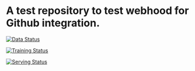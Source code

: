 # A test repository to test webhood for Github integration. 

[![Data Status](https://demo.platform.boltzbit.com/github-service/api/v1/projects/status/train?repositoryName=HanchenXiong/IntegrationTest&amp;token=eyJraWQiOiIxYzM3YjNkOS1iYzhjLTQ5YjAtOTQxMS02N2E0YWU5ZjViNzIiLCJ0eXAiOiJKV1QiLCJhbGciOiJSUzI1NiJ9.eyJzdWIiOiI2MTk3OTcwZDgyNmNlNDFmYmNiMDUwMDYiLCJpc3MiOiJCb2x0emJpdCBMdGQiLCJleHAiOjE2NDA2MzMyMTgsImlhdCI6MTY0MDAyODQxOCwiYXV0aG9yaXRpZXMiOlsiUk9MRV9BRE1JTiJdfQ.b_e_3vcA5uZ3cl3ik8H5yQlCzbNG2dOjqQukfOGNbSrRFDF6dAmk4yhEUhup901iuXRzLQVtG1qE7QKeUxU0Z07NqQNqczyRFuIQBwnNf-vgk5tiIIqtSf11musQETl4qr0h9V3aGIws2eLDtej0Zun6WZhuoygjPBSqeRQLNJ1j67dg6rRfiklG_n4QOkxaMwu_qqoTYvGFRLYSsP16CXAY1Y1QIbSg_Z7yKPP5DBUULyloOfMkHYVPv4ZqWPZmY3G3AkypOqtkIzlsEi3_CHQBcf1pSFfi0LQIexOQJLbcXWZtTMIK4DYd6L0nfa4oJfg8gPf3YAMAHew3j2YuWRzks-FduL_Z95nLAbjX2pPB58BQD5vXr_mJ1hN8EtDginJuP0m9tuTH_aIkPy2ILt1EFMB-RTMsZrptLTp_Obv7o2J1uaUCA2y3T-gM1Z4DjiITmbrMnCy43Fq_sOpeebXOq9flc34471ohJbYtHObg5soGYJ-2Yutn2k51Smx8nrLxpYBOILAHBszybQtc3STS5nY9jf68KZVFL623Opsqxd53DeaMtJ_u_iePrTqfAAlLKQbyGDw45d0GKATWKG5bDfCklkH8yC9ZHEPkKeHgXMMw8uk2FusJkwtaG13_wkYYkDguKXU2aClJfyN_FkkpYh8QjUFCSDEkf0Gzwi4)](https://demo.platform.boltzbit.com/app/#/data/61c0b373e13340046a69e044)

[![Training Status](https://demo.platform.boltzbit.com/github-service/api/v1/projects/status/train?repositoryName=HanchenXiong/IntegrationTest&token=eyJraWQiOiIxYzM3YjNkOS1iYzhjLTQ5YjAtOTQxMS02N2E0YWU5ZjViNzIiLCJ0eXAiOiJKV1QiLCJhbGciOiJSUzI1NiJ9.eyJzdWIiOiI2MTk3OTcwZDgyNmNlNDFmYmNiMDUwMDYiLCJpc3MiOiJCb2x0emJpdCBMdGQiLCJleHAiOjE2NDA2MzMyMTgsImlhdCI6MTY0MDAyODQxOCwiYXV0aG9yaXRpZXMiOlsiUk9MRV9BRE1JTiJdfQ.b_e_3vcA5uZ3cl3ik8H5yQlCzbNG2dOjqQukfOGNbSrRFDF6dAmk4yhEUhup901iuXRzLQVtG1qE7QKeUxU0Z07NqQNqczyRFuIQBwnNf-vgk5tiIIqtSf11musQETl4qr0h9V3aGIws2eLDtej0Zun6WZhuoygjPBSqeRQLNJ1j67dg6rRfiklG_n4QOkxaMwu_qqoTYvGFRLYSsP16CXAY1Y1QIbSg_Z7yKPP5DBUULyloOfMkHYVPv4ZqWPZmY3G3AkypOqtkIzlsEi3_CHQBcf1pSFfi0LQIexOQJLbcXWZtTMIK4DYd6L0nfa4oJfg8gPf3YAMAHew3j2YuWRzks-FduL_Z95nLAbjX2pPB58BQD5vXr_mJ1hN8EtDginJuP0m9tuTH_aIkPy2ILt1EFMB-RTMsZrptLTp_Obv7o2J1uaUCA2y3T-gM1Z4DjiITmbrMnCy43Fq_sOpeebXOq9flc34471ohJbYtHObg5soGYJ-2Yutn2k51Smx8nrLxpYBOILAHBszybQtc3STS5nY9jf68KZVFL623Opsqxd53DeaMtJ_u_iePrTqfAAlLKQbyGDw45d0GKATWKG5bDfCklkH8yC9ZHEPkKeHgXMMw8uk2FusJkwtaG13_wkYYkDguKXU2aClJfyN_FkkpYh8QjUFCSDEkf0Gzwi4)](https://demo.platform.boltzbit.com/app/#/cube/61c0b6494de76071b876f66d)

[![Serving Status](https://demo.platform.boltzbit.com/github-service/api/v1/projects/status/serving?repositoryName=HanchenXiong/IntegrationTest&token=eyJraWQiOiIxYzM3YjNkOS1iYzhjLTQ5YjAtOTQxMS02N2E0YWU5ZjViNzIiLCJ0eXAiOiJKV1QiLCJhbGciOiJSUzI1NiJ9.eyJzdWIiOiI2MTk3OTcwZDgyNmNlNDFmYmNiMDUwMDYiLCJpc3MiOiJCb2x0emJpdCBMdGQiLCJleHAiOjE2NDA2MzMyMTgsImlhdCI6MTY0MDAyODQxOCwiYXV0aG9yaXRpZXMiOlsiUk9MRV9BRE1JTiJdfQ.b_e_3vcA5uZ3cl3ik8H5yQlCzbNG2dOjqQukfOGNbSrRFDF6dAmk4yhEUhup901iuXRzLQVtG1qE7QKeUxU0Z07NqQNqczyRFuIQBwnNf-vgk5tiIIqtSf11musQETl4qr0h9V3aGIws2eLDtej0Zun6WZhuoygjPBSqeRQLNJ1j67dg6rRfiklG_n4QOkxaMwu_qqoTYvGFRLYSsP16CXAY1Y1QIbSg_Z7yKPP5DBUULyloOfMkHYVPv4ZqWPZmY3G3AkypOqtkIzlsEi3_CHQBcf1pSFfi0LQIexOQJLbcXWZtTMIK4DYd6L0nfa4oJfg8gPf3YAMAHew3j2YuWRzks-FduL_Z95nLAbjX2pPB58BQD5vXr_mJ1hN8EtDginJuP0m9tuTH_aIkPy2ILt1EFMB-RTMsZrptLTp_Obv7o2J1uaUCA2y3T-gM1Z4DjiITmbrMnCy43Fq_sOpeebXOq9flc34471ohJbYtHObg5soGYJ-2Yutn2k51Smx8nrLxpYBOILAHBszybQtc3STS5nY9jf68KZVFL623Opsqxd53DeaMtJ_u_iePrTqfAAlLKQbyGDw45d0GKATWKG5bDfCklkH8yC9ZHEPkKeHgXMMw8uk2FusJkwtaG13_wkYYkDguKXU2aClJfyN_FkkpYh8QjUFCSDEkf0Gzwi4)](https://demo.platform.boltzbit.com/app/#/deployment/61c0b6494de76071b876f66d/61c0b649b60ca00bf6e932a9)


